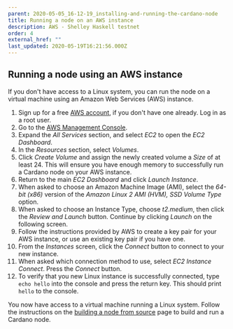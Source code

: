 ```yaml
---
parent: 2020-05-05_16-12-19_installing-and-running-the-cardano-node
title: Running a node on an AWS instance
description: AWS - Shelley Haskell testnet
order: 4
external_href: ""
last_updated: 2020-05-19T16:21:56.000Z
---
```

## Running a node using an AWS instance
If you don't have access to a Linux system, you can run the node on a virtual machine using an Amazon Web Services (AWS) instance.

1. Sign up for a free [AWS account](https://aws.amazon.com/), if you don't have one already. Log in as a root user.
1. Go to the [AWS Management Console](https://aws.amazon.com/console/).
1. Expand the _All Services_ section, and select _EC2_ to open the _EC2 Dashboard_.
1. In the _Resources_ section, select _Volumes_.
1. Click _Create Volume_ and assign the newly created volume a _Size_ of at least 24. This will ensure you have enough memory to successfully run a Cardano node on your AWS instance.
1. Return to the main _EC2 Dashboard_ and click _Launch Instance_.
1. When asked to choose an Amazon Machine Image (AMI), select the _64-bit (x86)_ version of the _Amazon Linux 2 AMI (HVM), SSD Volume Type_ option.
1. When asked to choose an Instance Type, choose _t2.medium_, then click the _Review and Launch_ button. Continue by clicking _Launch_ on the following screen.
1. Follow the instructions provided by AWS to create a key pair for your AWS instance, or use an existing key pair if you have one.
1. From the _Instances_ screen, click the _Connect_ button to connect to your new instance.
1. When asked which connection method to use, select _EC2 Instance Connect_. Press the _Connect_ button.
1. To verify that you new Linux instance is successfully connected, type `echo hello` into the console and press the return key. This should print `hello` to the console.

You now have access to a virtual machine running a Linux system. Follow the instructions on the [building a node from source](/shelley-haskell/get-started/installing-and-running-the-cardano-node/building-the-node-from-source/) page to build and run a Cardano node.
